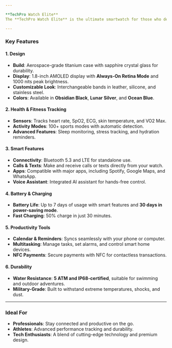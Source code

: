 ```yaml
---

**TechPro Watch Elite**  
The **TechPro Watch Elite** is the ultimate smartwatch for those who demand style, performance, and advanced health tracking. Designed for professionals, fitness enthusiasts, and tech-savvy individuals, it combines cutting-edge features with a sleek and modern aesthetic.

---
```


### **Key Features**  

#### **1. Design**  
- **Build**: Aerospace-grade titanium case with sapphire crystal glass for durability.  
- **Display**: 1.8-inch AMOLED display with **Always-On Retina Mode** and 1000 nits peak brightness.  
- **Customizable Look**: Interchangeable bands in leather, silicone, and stainless steel.  
- **Colors**: Available in **Obsidian Black**, **Lunar Silver**, and **Ocean Blue**.  

#### **2. Health & Fitness Tracking**  
- **Sensors**: Tracks heart rate, SpO2, ECG, skin temperature, and VO2 Max.  
- **Activity Modes**: 100+ sports modes with automatic detection.  
- **Advanced Features**: Sleep monitoring, stress tracking, and hydration reminders.  

#### **3. Smart Features**  
- **Connectivity**: Bluetooth 5.3 and LTE for standalone use.  
- **Calls & Texts**: Make and receive calls or texts directly from your watch.  
- **Apps**: Compatible with major apps, including Spotify, Google Maps, and WhatsApp.  
- **Voice Assistant**: Integrated AI assistant for hands-free control.  

#### **4. Battery & Charging**  
- **Battery Life**: Up to 7 days of usage with smart features and **30 days in power-saving mode**.  
- **Fast Charging**: 50% charge in just 30 minutes.  

#### **5. Productivity Tools**  
- **Calendar & Reminders**: Syncs seamlessly with your phone or computer.  
- **Multitasking**: Manage tasks, set alarms, and control smart home devices.  
- **NFC Payments**: Secure payments with NFC for contactless transactions.  

#### **6. Durability**  
- **Water Resistance**: **5 ATM and IP68-certified**, suitable for swimming and outdoor adventures.  
- **Military-Grade**: Built to withstand extreme temperatures, shocks, and dust.  

---

### **Ideal For**  
- **Professionals**: Stay connected and productive on the go.  
- **Athletes**: Advanced performance tracking and durability.  
- **Tech Enthusiasts**: A blend of cutting-edge technology and premium design.  
